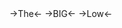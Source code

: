 <meta name="google-site-verification" content="dTa-K84ea0Ut5tJI_Q451wLN1bk7bVNlmZS0tqglMhM" />
->The<-
->BIG<-
->Low<-
